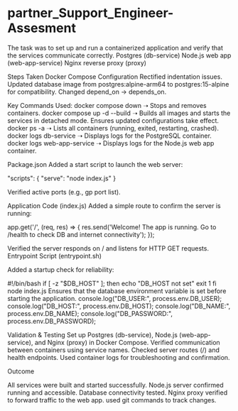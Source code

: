 # partner_Support_Engineer-Assesment
The task was to set up and run a containerized application and verify that the services communicate correctly.
Postgres (db-service)
Node.js web app (web-app-service)
Nginx reverse proxy (proxy)

Steps Taken
Docker Compose Configuration
Rectified indentation issues.
Updated database image from postgres:alpine-arm64 to postgres:15-alpine for compatibility.
Changed depend_on → depends_on.

Key Commands Used:
docker compose down
➝ Stops and removes containers.
docker compose up -d --build
➝ Builds all images and starts the services in detached mode. Ensures updated configurations take effect.
docker ps -a
➝ Lists all containers (running, exited, restarting, crashed).
docker logs db-service
➝ Displays logs for the PostgreSQL container.
docker logs web-app-service
➝ Displays logs for the Node.js web app container.

Package.json
Added a start script to launch the web server:

"scripts": {
  "serve": "node index.js"
}


Verified active ports (e.g., gp port list).

Application Code (index.js)
Added a simple route to confirm the server is running:

app.get('/', (req, res) => {
  res.send('Welcome! The app is running. Go to /health to check DB and internet connectivity');
});


Verified the server responds on / and listens for HTTP GET requests.
Entrypoint Script (entrypoint.sh)

Added a startup check for reliability:

#!/bin/bash
if [ -z "$DB_HOST" ]; then
  echo "DB_HOST not set"
  exit 1
fi
node index.js
Ensures that the database environment variable is set before starting the application.
 console.log("DB_USER:", process.env.DB_USER);
 console.log("DB_HOST:", process.env.DB_HOST);
 console.log("DB_NAME:", process.env.DB_NAME);
 console.log("DB_PASSWORD:", process.env.DB_PASSWORD);

Validation & Testing
Set up Postgres (db-service), Node.js (web-app-service), and Nginx (proxy) in Docker Compose.
Verified communication between containers using service names.
Checked server routes (/) and health endpoints.
Used container logs for troubleshooting and confirmation.

Outcome

All services were built and started successfully.
Node.js server confirmed running and accessible.
Database connectivity tested.
Nginx proxy verified to forward traffic to the web app.
used git commands to track changes.